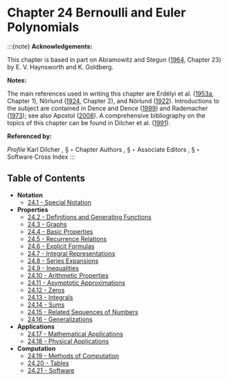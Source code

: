# Chapter 24 Bernoulli and Euler Polynomials

:::{note}
**Acknowledgements:**

This chapter is based in part on Abramowitz and Stegun ([1964](./bib/index.html#bib24 "Handbook of Mathematical Functions with Formulas, Graphs, and Mathematical Tables"), Chapter 23) by E. V. Haynsworth and K. Goldberg.

**Notes:**

The main references used in writing this chapter are Erdélyi et al. ([1953a](./bib/E.html#bib751 "Higher Transcendental Functions. Vol. I"), Chapter 1), Nörlund ([1924](./bib/N.html#bib1730 "Vorlesungen über Differenzenrechnung"), Chapter 2), and Nörlund ([1922](./bib/N.html#bib1729 "Mémoire sur les polynomes de Bernoulli")). Introductions to the subject are contained in Dence and Dence ([1999](./bib/D.html#bib650 "Elements of the Theory of Numbers")) and Rademacher ([1973](./bib/R.html#bib1917 "Topics in Analytic Number Theory")); see also Apostol ([2008](./bib/index.html#bib125 "A primer on Bernoulli numbers and polynomials")). A comprehensive bibliography on the topics of this chapter can be found in Dilcher et al. ([1991](./bib/D.html#bib664 "Bernoulli Numbers. Bibliography (1713–1990)")).

**Referenced by:**

*Profile* Karl Dilcher , § ‣ Chapter Authors , § ‣ Associate Editors , § ‣ Software Cross Index
:::

## Table of Contents

- <a id="PT1"></a>**Notation**
  - [24.1 - Special Notation](./24.1.md)
- <a id="PT2"></a>**Properties**
  - [24.2 - Definitions and Generating Functions](./24.2.md)
  - [24.3 - Graphs](./24.3.md)
  - [24.4 - Basic Properties](./24.4.md)
  - [24.5 - Recurrence Relations](./24.5.md)
  - [24.6 - Explicit Formulas](./24.6.md)
  - [24.7 - Integral Representations](./24.7.md)
  - [24.8 - Series Expansions](./24.8.md)
  - [24.9 - Inequalities](./24.9.md)
  - [24.10 - Arithmetic Properties](./24.10.md)
  - [24.11 - Asymptotic Approximations](./24.11.md)
  - [24.12 - Zeros](./24.12.md)
  - [24.13 - Integrals](./24.13.md)
  - [24.14 - Sums](./24.14.md)
  - [24.15 - Related Sequences of Numbers](./24.15.md)
  - [24.16 - Generalizations](./24.16.md)
- <a id="PT3"></a>**Applications**
  - [24.17 - Mathematical Applications](./24.17.md)
  - [24.18 - Physical Applications](./24.18.md)
- <a id="PT4"></a>**Computation**
  - [24.19 - Methods of Computation](./24.19.md)
  - [24.20 - Tables](./24.20.md)
  - [24.21 - Software](./24.21.md)